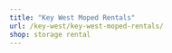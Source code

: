 ```yaml
---
title: "Key West Moped Rentals"
url: /key-west/key-west-moped-rentals/
shop: storage rental
---
```


